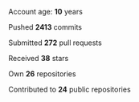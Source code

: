 Account age: **10** years

Pushed **2413** commits

Submitted **272** pull requests

Received **38** stars

Own **26** repositories

Contributed to **24** public repositories
